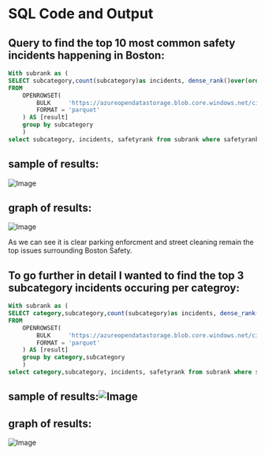 # SQL Code and Output

## Query to find the top 10 most common safety incidents happening in Boston:

```sql
With subrank as (
SELECT subcategory,count(subcategory)as incidents, dense_rank()over(order by count(subcategory)desc)as safetyrank
FROM
    OPENROWSET(
        BULK     'https://azureopendatastorage.blob.core.windows.net/citydatacontainer/Safety/Release/city=Boston/*.parquet',
        FORMAT = 'parquet'
    ) AS [result]
    group by subcategory
    )
select subcategory, incidents, safetyrank from subrank where safetyrank<=10;
```


## sample of results:
![Image](https://github.com/user-attachments/assets/9b1fc799-bb65-4b49-a5fb-261796bb691e)


## graph of results:
![Image](https://github.com/user-attachments/assets/6043595b-5684-4351-aba8-d81f16336256)


As we can see it is clear parking enforcment and street cleaning remain the top issues surrounding Boston Safety.


## To go further in detail I wanted to find the top 3 subcategory incidents occuring per categroy:



```sql
With subrank as (
SELECT category,subcategory,count(subcategory)as incidents, dense_rank()over(partition by category order by count(subcategory)desc)as safetyrank
FROM
    OPENROWSET(
        BULK     'https://azureopendatastorage.blob.core.windows.net/citydatacontainer/Safety/Release/city=Boston/*.parquet',
        FORMAT = 'parquet'
    ) AS [result]
    group by category,subcategory
    )
select category,subcategory, incidents, safetyrank from subrank where safetyrank<=3
```


## sample of results:![Image](https://github.com/user-attachments/assets/5209c9a2-9e2a-4ea9-9e95-8542f2475978)



## graph of results:
![Image](https://github.com/user-attachments/assets/1b39f112-aac8-44d8-9918-7835cbc44cf3)
